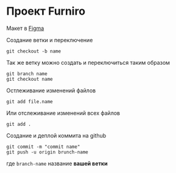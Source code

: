 # Проект Furniro

Макет в [Figma](https://www.figma.com/file/Kzsu05ZfJEkQJXvJfNJsjW/eCommerce-Website-%7C-Web-Page-Design-%7C-UI-KIT-(Community)-(Copy)?type=design&node-id=117-336&mode=design&t=e5z1xe0Buvi2Tw3c-0)


Создание ветки и переключение
```
git checkout -b name
```

Так же ветку можно создать и переключиться таким образом
```
git branch name
git checkout name
```

Остлеживание изменений файлов
```
git add file.name
```
Или отслеживание изменений всех файлов
```
git add .
```
Создание и деплой коммита на github
```
git commit -m "commit name"
git push -u origin brunch-name
```
где `branch-name` название **вашей ветки**
